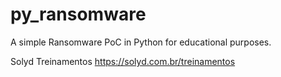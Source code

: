 # py_ransomware
A simple Ransomware PoC in Python for educational purposes.

Solyd Treinamentos
https://solyd.com.br/treinamentos
